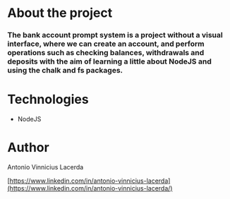 
# About the project

### The bank account prompt system is a project without a visual interface, where we can create an account, and perform operations such as checking balances, withdrawals and deposits with the aim of learning a little about NodeJS and using the chalk and fs packages.

# Technologies
- NodeJS

# Author

Antonio Vinnicius Lacerda

[https://www.linkedin.com/in/antonio-vinnicius-lacerda](https://www.linkedin.com/in/antonio-vinnicius-lacerda/)
